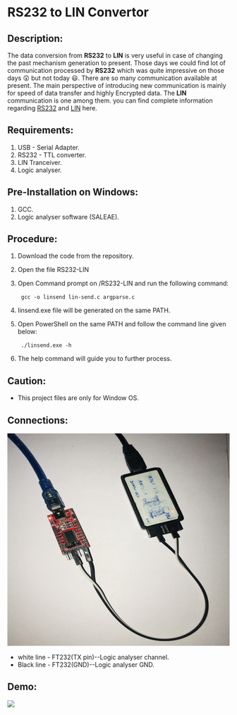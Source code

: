 # RS232 to LIN Convertor
## Description:
The data conversion from **RS232** to **LIN** is very useful in case of changing the past mechanism generation to present. Those days we could find lot of communication processed by **RS232** which was quite impressive on those days :astonished: but not today :smiley:. There are so many communication available at present. The main perspective of introducing new communication is mainly for speed of data transfer and highly Encrypted data. The **LIN** communication is one among them. you can find complete information regarding [RS232](https://en.wikipedia.org/wiki/RS-232) and [LIN](https://en.wikipedia.org/wiki/Local_Interconnect_Network) here.

## Requirements:
1. USB - Serial Adapter.
2. RS232 - TTL converter.
3. LIN Tranceiver.
4. Logic analyser.

## Pre-Installation on Windows:
1. GCC.
2. Logic analyser software (SALEAE).


## Procedure:
1. Download the code from the repository.
2. Open the file RS232-LIN
3. Open Command prompt on /RS232-LIN and run the following command:
		
		gcc -o linsend lin-send.c argparse.c
4. linsend.exe file will be generated on the same PATH.
5. Open PowerShell on the same PATH and follow the command line given below:

		./linsend.exe -h
6. The help command will guide you to further process.

## Caution:
* This project files are only for Window OS.

## Connections:
<img src="https://github.com/skrishnakanth/RS232-LIN-conversion/blob/master/IMG_1787.jpg" width="800" height="480">
	
* white line - FT232(TX pin)--Logic analyser channel.
* Black line - FT232(GND)--Logic analyser GND.

## Demo:
![](https://github.com/skrishnakanth/RS232-LIN-conversion/blob/master/RS232-LIN/RS232-lin.gif)





 


